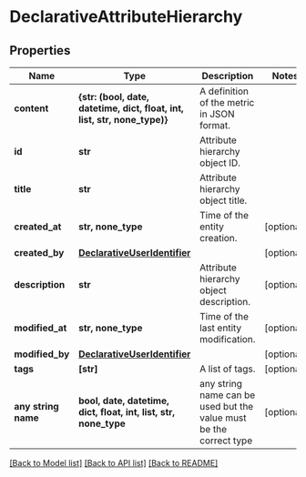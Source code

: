 # DeclarativeAttributeHierarchy


## Properties
Name | Type | Description | Notes
------------ | ------------- | ------------- | -------------
**content** | **{str: (bool, date, datetime, dict, float, int, list, str, none_type)}** | A definition of the metric in JSON format. | 
**id** | **str** | Attribute hierarchy object ID. | 
**title** | **str** | Attribute hierarchy object title. | 
**created_at** | **str, none_type** | Time of the entity creation. | [optional] 
**created_by** | [**DeclarativeUserIdentifier**](DeclarativeUserIdentifier.md) |  | [optional] 
**description** | **str** | Attribute hierarchy object description. | [optional] 
**modified_at** | **str, none_type** | Time of the last entity modification. | [optional] 
**modified_by** | [**DeclarativeUserIdentifier**](DeclarativeUserIdentifier.md) |  | [optional] 
**tags** | **[str]** | A list of tags. | [optional] 
**any string name** | **bool, date, datetime, dict, float, int, list, str, none_type** | any string name can be used but the value must be the correct type | [optional]

[[Back to Model list]](../README.md#documentation-for-models) [[Back to API list]](../README.md#documentation-for-api-endpoints) [[Back to README]](../README.md)


